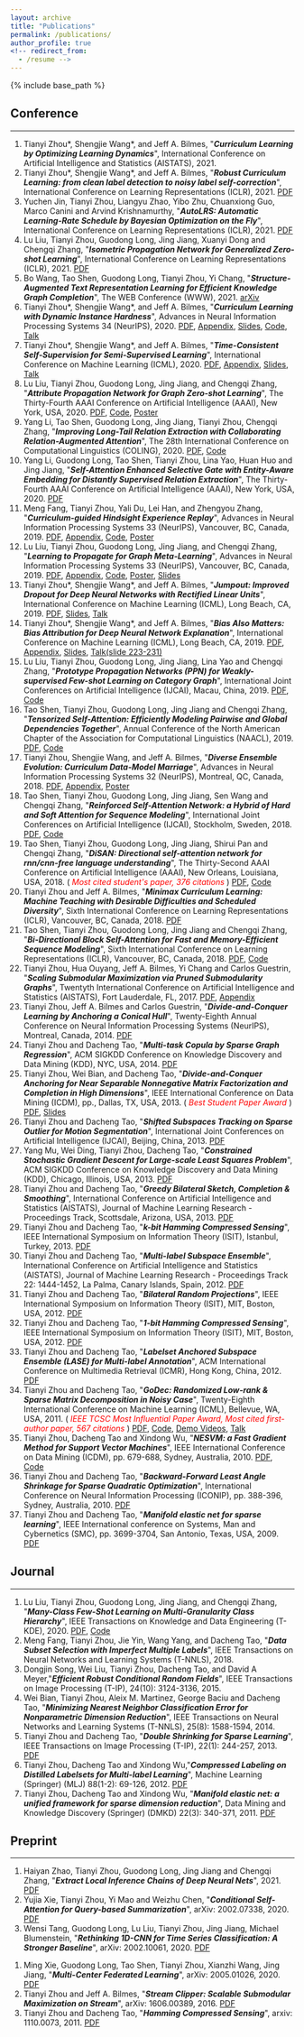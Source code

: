 ```yaml
---
layout: archive
title: "Publications"
permalink: /publications/
author_profile: true
<!-- redirect_from:
  - /resume -->
---
```


{% include base_path %}

## Conference
-----
1. Tianyi Zhou\*, Shengjie Wang\*, and Jeff A. Bilmes, "***Curriculum Learning by Optimizing Learning Dynamics***", International Conference on Artificial Intelligence and Statistics (AISTATS), 2021.
1. Tianyi Zhou\*, Shengjie Wang\*, and Jeff A. Bilmes, "***Robust Curriculum Learning: from clean label detection to noisy label self-correction***", International Conference on Learning Representations (ICLR), 2021. [PDF](https://openreview.net/pdf?id=lmTWnm3coJJ)
1. Yuchen Jin, Tianyi Zhou, Liangyu Zhao, Yibo Zhu, Chuanxiong Guo, Marco Canini and Arvind Krishnamurthy, "***AutoLRS: Automatic Learning-Rate Schedule by Bayesian Optimization on the Fly***", International Conference on Learning Representations (ICLR), 2021. [PDF](https://openreview.net/pdf?id=SlrqM9_lyju)
1. Lu Liu, Tianyi Zhou, Guodong Long, Jing Jiang, Xuanyi Dong and Chengqi Zhang, "***Isometric Propagation Network for Generalized Zero-shot Learning***", International Conference on Learning Representations (ICLR), 2021. [PDF](https://openreview.net/pdf?id=-mWcQVLPSPy)
1. Bo Wang, Tao Shen, Guodong Long, Tianyi Zhou, Yi Chang, "***Structure-Augmented Text Representation Learning for Efficient Knowledge Graph Completion***", The WEB Conference (WWW), 2021. [arXiv](https://arxiv.org/pdf/2004.14781.pdf)
1. Tianyi Zhou\*, Shengjie Wang\*, and Jeff A. Bilmes, "***Curriculum Learning with Dynamic Instance Hardness***", Advances in Neural Information Processing Systems 34 (NeurIPS), 2020. [PDF](https://github.com/tianyizhou/DIHCL/blob/main/paper/dihcl_neurips2020_main.pdf), [Appendix](https://github.com/tianyizhou/DIHCL/blob/main/paper/dihcl_neurips2020_appendix.pdf), [Slides](https://github.com/tianyizhou/DIHCL/blob/main/paper/dihcl_neurips2020_slides.pdf), [Code](https://github.com/tianyizhou/DIHCL), [Talk](https://neurips.cc/virtual/2020/public/poster_62000dee5a05a6a71de3a6127a68778a.html)
1. Tianyi Zhou\*, Shengjie Wang\*, and Jeff A. Bilmes, "***Time-Consistent Self-Supervision for Semi-Supervised Learning***", International Conference on Machine Learning (ICML), 2020. [PDF](http://proceedings.mlr.press/v119/zhou20d/zhou20d.pdf), [Appendix](http://proceedings.mlr.press/v119/zhou20d/zhou20d-supp.pdf), [Slides](https://icml.cc/media/Slides/icml/2020/virtual(no-parent)-15-17-00UTC-6671-time-consistent.pdf), [Talk](https://slideslive.com/38928401)
1. Lu Liu, Tianyi Zhou, Guodong Long, Jing Jiang, and Chengqi Zhang, "***Attribute Propagation Network for Graph Zero-shot Learning***", The Thirty-Fourth AAAI Conference on Artificial Intelligence (AAAI), New York, USA, 2020. [PDF](https://ojs.aaai.org/index.php/AAAI/article/view/5923/5779), [Code](https://github.com/liulu112601/), [Poster](https://liulu112601.github.io/resources/APNet-poster-tianyi.pdf)
1. Yang Li, Tao Shen, Guodong Long, Jing Jiang, Tianyi Zhou, Chengqi Zhang, "***Improving Long-Tail Relation Extraction with Collaborating Relation-Augmented Attention***", The 28th International Conference on Computational Linguistics (COLING), 2020. [PDF](https://www.aclweb.org/anthology/2020.coling-main.145.pdf), [Code](https://github.com/YangLi1221/CoRA)
1. Yang Li, Guodong Long, Tao Shen, Tianyi Zhou, Lina Yao, Huan Huo and Jing Jiang, "***Self-Attention Enhanced Selective Gate with Entity-Aware Embedding for Distantly Supervised Relation Extraction***", The Thirty-Fourth AAAI Conference on Artificial Intelligence (AAAI), New York, USA, 2020. [PDF](https://aaai.org/ojs/index.php/AAAI/article/view/6342/6198)
1. Meng Fang, Tianyi Zhou, Yali Du, Lei Han, and Zhengyou Zhang, "***Curriculum-guided Hindsight Experience Replay***", Advances in Neural Information Processing Systems 33 (NeurIPS), Vancouver, BC, Canada, 2019. [PDF](https://papers.nips.cc/paper/2019/file/83715fd4755b33f9c3958e1a9ee221e1-Paper.pdf), [Appendix](https://papers.nips.cc/paper/2019/file/83715fd4755b33f9c3958e1a9ee221e1-Supplemental.zip), [Code](https://github.com/mengf1/CHER), [Poster](https://mengf1.github.io/files/posters/CHER-poster.pdf)
1. Lu Liu, Tianyi Zhou, Guodong Long, Jing Jiang, and Chengqi Zhang, "***Learning to Propagate for Graph Meta-Learning***", Advances in Neural Information Processing Systems 33 (NeurIPS), Vancouver, BC, Canada, 2019. [PDF](https://papers.nips.cc/paper/2019/file/83715fd4755b33f9c3958e1a9ee221e1-Paper.pdf), [Appendix](https://papers.nips.cc/paper/2019/file/83715fd4755b33f9c3958e1a9ee221e1-Supplemental.zip), [Code](https://github.com/liulu112601/Gated-Propagation-Net), [Poster](https://liulu112601.github.io/resources/Graph-Meta-Learning-Poster-revised.pdf), [Slides](https://liulu112601.github.io/resources/GPN-NeurIPS-Slides-revised.pdf)
1. Tianyi Zhou\*, Shengjie Wang\*, and Jeff A. Bilmes, "***Jumpout: Improved Dropout for Deep Neural Networks with Rectified Linear Units***", International Conference on Machine Learning (ICML), Long Beach, CA, 2019. [PDF](http://proceedings.mlr.press/v97/wang19q/wang19q.pdf), [Slides](https://icml.cc/media/Slides/icml/2019/halla(11-16-00)-11-17-10-4848-jumpout__impro.pdf), [Talk](https://youtube.videoken.com/embed/d3IFPmpzjdg?tocitem=85)
1. Tianyi Zhou\*, Shengjie Wang\*, and Jeff A. Bilmes, "***Bias Also Matters: Bias Attribution for Deep Neural Network Explanation***", International Conference on Machine Learning (ICML), Long Beach, CA, 2019. [PDF](http://proceedings.mlr.press/v97/wang19p/wang19p.pdf), [Appendix](http://proceedings.mlr.press/v97/wang19p/wang19p-supp.pdf), [Slides](https://icml.cc/media/Slides/icml/2019/seasideball(12-16-00)-12-17-00-5173-bias_also_matte.pdf), [Talk(slide 223-231)](https://slideslive.com/38917641/robust-statistics-and-interpretability?ref=speaker-19019-latest)
1. Lu Liu, Tianyi Zhou, Guodong Long, Jing Jiang, Lina Yao and Chengqi Zhang, "***Prototype Propagation Networks (PPN) for Weakly-supervised Few-shot Learning on Category Graph***", International Joint Conferences on Artificial Intelligence (IJCAI), Macau, China, 2019. [PDF](https://www.ijcai.org/Proceedings/2019/0418.pdf), [Code](https://github.com/liulu112601/Prototype-Propagation-Networks)
1. Tao Shen, Tianyi Zhou, Guodong Long, Jing Jiang and Chengqi Zhang, "***Tensorized Self-Attention: Efficiently Modeling Pairwise and Global Dependencies Together***", Annual Conference of the North American Chapter of the Association for Computational Linguistics (NAACL), 2019. [PDF](https://www.aclweb.org/anthology/N19-1127.pdf), [Code](https://github.com/taoshen58/mtsa)
1. Tianyi Zhou, Shengjie Wang, and Jeff A. Bilmes, "***Diverse Ensemble Evolution: Curriculum Data-Model Marriage***", Advances in Neural Information Processing Systems 32 (NeurIPS), Montreal, QC, Canada, 2018. [PDF](https://papers.nips.cc/paper/7831-diverse-ensemble-evolution-curriculum-data-model-marriage.pdf), [Appendix](https://papers.nips.cc/paper/7831-diverse-ensemble-evolution-curriculum-data-model-marriage-supplemental.zip), [Poster](https://github.com/tianyizhou/DiverseEnsembleEvolution/blob/master/Diverse_Ensemble_Evolution_NeurIPS18.pdf.pdf)
1. Tao Shen, Tianyi Zhou, Guodong Long, Jing Jiang, Sen Wang and Chengqi Zhang, "***Reinforced Self-Attention Network: a Hybrid of Hard and Soft Attention for Sequence Modeling***", International Joint Conferences on Artificial Intelligence (IJCAI), Stockholm, Sweden, 2018. [PDF](https://www.ijcai.org/Proceedings/2018/0604.pdf), [Code](https://github.com/taoshen58/ReSAN)
1. Tao Shen, Tianyi Zhou, Guodong Long, Jing Jiang, Shirui Pan and Chengqi Zhang, "***DiSAN: Directional self-attention network for rnn/cnn-free language understanding***", The Thirty-Second AAAI Conference on Artificial Intelligence (AAAI), New Orleans, Louisiana, USA, 2018. (<span style="color:red"> *Most cited student's paper, 376 citations* </span>) [PDF](https://arxiv.org/pdf/1709.04696.pdf), [Code](https://github.com/taoshen58/DiSAN)
1. Tianyi Zhou and Jeff A. Bilmes, "***Minimax Curriculum Learning: Machine Teaching with Desirable Difficulties and Scheduled Diversity***", Sixth International Conference on Learning Representations (ICLR), Vancouver, BC, Canada, 2018. [PDF](https://openreview.net/pdf?id=BywyFQlAW)
1. Tao Shen, Tianyi Zhou, Guodong Long, Jing Jiang and Chengqi Zhang, "***Bi-Directional Block Self-Attention for Fast and Memory-Efficient Sequence Modeling***", Sixth International Conference on Learning Representations (ICLR), Vancouver, BC, Canada, 2018. [PDF](https://openreview.net/pdf?id=H1cWzoxA-), [Code](https://github.com/taoshen58/BiBloSA)
1. Tianyi Zhou, Hua Ouyang, Jeff A. Bilmes, Yi Chang and Carlos Guestrin, "***Scaling Submodular Maximization via Pruned Submodularity Graphs***", Twentyth International Conference on Artificial Intelligence and Statistics (AISTATS), Fort Lauderdale, FL, 2017. [PDF](http://proceedings.mlr.press/v54/zhou17a/zhou17a.pdf), [Appendix](http://proceedings.mlr.press/v54/zhou17a/zhou17a-supp.pdf)
1. Tianyi Zhou, Jeff A. Bilmes and Carlos Guestrin, "***Divide-and-Conquer Learning by Anchoring a Conical Hull***", Twenty-Eighth Annual Conference on Neural Information Processing Systems  (NeurIPS), Montreal, Canada, 2014. [PDF](https://arxiv.org/pdf/1406.5752.pdf)
1. Tianyi Zhou and Dacheng Tao, "***Multi-task Copula by Sparse Graph Regression***", ACM SIGKDD Conference on Knowledge Discovery and Data Mining (KDD), NYC, USA, 2014. [PDF](https://tianyizhou.files.wordpress.com/2010/08/frp0819-zhoua.pdf)
1. Tianyi Zhou, Wei Bian, and Dacheng Tao, "***Divide-and-Conquer Anchoring for Near Separable Nonnegative Matrix Factorization and Completion in High Dimensions***", IEEE International Conference on Data Mining (ICDM), pp., Dallas, TX, USA, 2013. (<span style="color:red"> *Best Student Paper Award* </span>) [PDF](https://tianyizhou.files.wordpress.com/2010/08/dca-paper.pdf), [Slides](https://tianyizhou.files.wordpress.com/2010/08/dca-icdm.pdf)
1. Tianyi Zhou and Dacheng Tao, "***Shifted Subspaces Tracking on Sparse Outlier for Motion Segmentation***", International Joint Conferences on Artificial Intelligence (IJCAI), Beijing, China, 2013. [PDF](https://tianyizhou.files.wordpress.com/2010/08/278.pdf)
1. Yang Mu, Wei Ding, Tianyi Zhou, Dacheng Tao, "***Constrained Stochastic Gradient Descent for Large-scale Least Squares Problem***", ACM SIGKDD Conference on Knowledge Discovery and Data Mining (KDD), Chicago, Illinois, USA, 2013. [PDF](https://www.cs.umb.edu/~yangmu/paper/KDD13_onlineLS.pdf)
1. Tianyi Zhou and Dacheng Tao, "***Greedy Bilateral Sketch, Completion & Smoothing***", International Conference on Artificial Intelligence and Statistics (AISTATS), Journal of Machine Learning Research - Proceedings Track, Scottsdale, Arizona, USA, 2013. [PDF](http://proceedings.mlr.press/v31/zhou13b.pdf)
1. Tianyi Zhou and Dacheng Tao, "***k-bit Hamming Compressed Sensing***", IEEE International Symposium on Information Theory (ISIT), Istanbul, Turkey, 2013. [PDF](https://tianyizhou.files.wordpress.com/2010/08/kbithcs.pdf)
1. Tianyi Zhou and Dacheng Tao, "***Multi-label Subspace Ensemble***", International Conference on Artificial Intelligence and Statistics (AISTATS), Journal of Machine Learning Research - Proceedings Track 22: 1444-1452, La Palma, Canary Islands, Spain, 2012. [PDF](http://proceedings.mlr.press/v22/zhou12a/zhou12a.pdf)
1. Tianyi Zhou and Dacheng Tao, "***Bilateral Random Projections***", IEEE International Symposium on Information Theory (ISIT), MIT, Boston, USA, 2012. [PDF](https://tianyizhou.files.wordpress.com/2010/08/brpisit.pdf)
1. Tianyi Zhou and Dacheng Tao, "***1-bit Hamming Compressed Sensing***", IEEE International Symposium on Information Theory (ISIT), MIT, Boston, USA, 2012. [PDF](https://tianyizhou.files.wordpress.com/2010/08/hcsisit5pages.pdf)
1. Tianyi Zhou and Dacheng Tao, "***Labelset Anchored Subspace Ensemble (LASE) for Multi-label Annotation***", ACM International Conference on Multimedia Retrieval (ICMR), Hong Kong, China, 2012. [PDF](https://core.ac.uk/download/pdf/192584895.pdf)
1. Tianyi Zhou and Dacheng Tao, "***GoDec: Randomized Low-rank & Sparse Matrix Decomposition in Noisy Case***", Twenty-Eighth International Conference on Machine Learning (ICML), Bellevue, WA, USA, 2011. (<span style="color:red"> *IEEE TCSC Most Influential Paper Award, Most cited first-author paper, 567 citations* </span>) [PDF](http://www.icml-2011.org/papers/41_icmlpaper.pdf), [Code](http://sites.google.com/site/godecomposition/code), [Demo Videos](https://sites.google.com/site/godecomposition/overview), [Talk](http://techtalks.tv/talks/54296/)
1. Tianyi Zhou, Dacheng Tao and Xindong Wu, "***NESVM: a Fast Gradient Method for Support Vector Machines***", IEEE International Conference on Data Mining (ICDM), pp. 679-688, Sydney, Australia, 2010. [PDF](https://tianyizhou.files.wordpress.com/2010/08/nesvm2.pdf), [Code](https://sites.google.com/site/godecomposition/NeSVM.zip?attredirects=0&d=1)
1. Tianyi Zhou and Dacheng Tao, "***Backward-Forward Least Angle Shrinkage for Sparse Quadratic Optimization***", International Conference on Neural Information Processing (ICONIP), pp. 388-396, Sydney, Australia, 2010. [PDF](https://tianyizhou.files.wordpress.com/2010/08/bflas2.pdf)
1. Tianyi Zhou and Dacheng Tao, "***Manifold elastic net for sparse learning***", IEEE International conference on Systems, Man and Cybernetics (SMC), pp. 3699-3704, San Antonio, Texas, USA, 2009. [PDF](https://tianyizhou.files.wordpress.com/2010/08/smc2009.pdf)

## Journal
-----
1. Lu Liu, Tianyi Zhou, Guodong Long, Jing Jiang, and Chengqi Zhang, "***Many-Class Few-Shot Learning on Multi-Granularity Class Hierarchy***", IEEE Transactions on Knowledge and Data Engineering (T-KDE), 2020. [PDF](https://arxiv.org/pdf/2006.15479.pdf), [Code](https://github.com/liulu112601/)
1. Meng Fang, Tianyi Zhou, Jie Yin, Wang Yang, and Dacheng Tao, "***Data Subset Selection with Imperfect Multiple Labels***", IEEE Transactions on Neural Networks and Learning Systems (T-NNLS), 2018.
1. Dongjin Song, Wei Liu, Tianyi Zhou, Dacheng Tao, and David A Meyer,"***Efficient Robust Conditional Random Fields***", IEEE Transactions on Image Processing (T-IP), 24(10): 3124-3136, 2015.
1. Wei Bian, Tianyi Zhou, Aleix M. Martinez, George Baciu and Dacheng Tao, "***Minimizing Nearest Neighbor Classification Error for Nonparametric Dimension Reduction***", IEEE Transactions on Neural Networks and Learning Systems (T-NNLS), 25(8): 1588-1594, 2014.
1. Tianyi Zhou and Dacheng Tao, "***Double Shrinking for Sparse Learning***", IEEE Transactions on Image Processing (T-IP), 22(1): 244-257, 2013. [PDF](https://tianyizhou.files.wordpress.com/2010/08/ds.pdf)
1. Tianyi Zhou, Dacheng Tao and Xindong Wu,"***Compressed Labeling on Distilled Labelsets for Multi-label Learning***", Machine Learning (Springer) (MLJ) 88(1-2): 69-126, 2012. [PDF](https://tianyizhou.files.wordpress.com/2011/12/cl.pdf)
1. Tianyi Zhou, Dacheng Tao and Xindong Wu, "***Manifold elastic net: a unified framework for sparse dimension reduction***", Data Mining and Knowledge Discovery (Springer) (DMKD) 22(3): 340-371, 2011. [PDF](http://arxiv.org/PS_cache/arxiv/pdf/1007/1007.3564v3.pdf)

## Preprint
-----
1. Haiyan Zhao, Tianyi Zhou, Guodong Long, Jing Jiang and Chengqi Zhang, "***Extract Local Inference Chains of Deep Neural Nets***", 2021. [PDF](https://openreview.net/pdf?id=M71R_ivbTQP)
1. Yujia Xie, Tianyi Zhou, Yi Mao and Weizhu Chen, "***Conditional Self-Attention for Query-based Summarization***", arXiv: 2002.07338, 2020. [PDF](https://arxiv.org/pdf/2002.07338.pdf)
1. Wensi Tang, Guodong Long, Lu Liu, Tianyi Zhou, Jing Jiang, Michael Blumenstein, "***Rethinking 1D-CNN for Time Series Classification: A Stronger Baseline***", arXiv: 2002.10061, 2020. [PDF](https://arxiv.org/pdf/2002.10061.pdf)
<!-- 1. Bo Wang, Tao Shen, Guodong Long, Tianyi Zhou, Yi Chang, "***Semantic Triple Encoder for Fast Open-Set Link Prediction***", arXiv: 2004.14781, 2020. [PDF](https://arxiv.org/pdf/2004.14781.pdf) -->
1. Ming Xie, Guodong Long, Tao Shen, Tianyi Zhou, Xianzhi Wang, Jing Jiang, "***Multi-Center Federated Learning***", arXiv: 2005.01026, 2020. [PDF](https://arxiv.org/pdf/2005.01026.pdf)
1. Tianyi Zhou and Jeff A. Bilmes, "***Stream Clipper: Scalable Submodular Maximization on Stream***", arXiv: 1606.00389, 2016. [PDF](https://arxiv.org/pdf/1606.00389.pdf)
1. Tianyi Zhou and Dacheng Tao, "***Hamming Compressed Sensing***", arxiv: 1110.0073, 2011. [PDF](http://arxiv.org/PS_cache/arxiv/pdf/1110/1110.0073v2.pdf)

<!-- {% if author.googlescholar %}
  You can also find my articles on <u><a href="{{author.googlescholar}}">my Google Scholar profile</a>.</u>
{% endif %} -->

<!-- {% for post in site.publications reversed %}
  {% include archive-single.html %}
{% endfor %} -->
